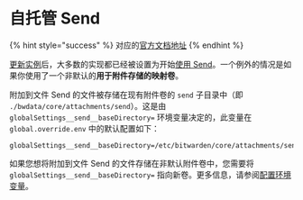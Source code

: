 # 自托管 Send

{% hint style="success" %}
对应的[官方文档地址](https://bitwarden.com/help/article/send-hosting/)
{% endhint %}

[更新实例](../on-premises-hosting/update-your-instance.md)后，大多数的实现都已经被设置为开始[使用 Send](create-a-send.md)。一个例外的情况是如果你使用了一个非默认的**用于附件存储的映射卷**。

附加到文件 Send 的文件被存储在现有附件卷的 `send` 子目录中（即 `./bwdata/core/attachments/send`）。这是由 `globalSettings__send__baseDirectory=` 环境变量决定的，此变量在 `global.override.env` 中的默认配置如下：

```systemd
globalSettings__send__baseDirectory=/etc/bitwarden/core/attachments/send
```

如果您想将附加到文件 Send 的文件存储在非默认附件卷中，您需要将 `globalSettings__send__baseDirectory=` 指向新卷。更多信息，请参阅[配置环境变量](../on-premises-hosting/configure-environment-variables.md)。

